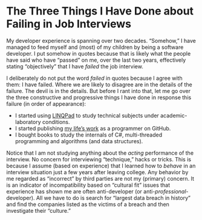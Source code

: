 # The Three Things I Have Done about Failing in Job Interviews

My developer experience is spanning over two decades. “Somehow,” I have managed to feed myself and (most) of my children by being a software developer. I put somehow in quotes because that is likely what the people have said who have “passed” on me, over the last two years, effectively stating “objectively” that I have _failed_ the job interview.

I deliberately do not put the word _failed_ in quotes because I agree with them: I have failed. Where we are likely to disagree are in the details of the failure. The devil is in the details. But before I rant into that, let me go over the three constructive and progressive things I have done in response this failure (in order of appearance):

* I started using [LINQPad](https://www.linqpad.net/) to study technical subjects under academic-laboratory conditions.
* I started publishing [my life’s work](https://github.com/BryanWilhite) as a programmer on GitHub.
* I bought books to study the internals of C#, multi-threaded programming and algorithms (and data structures).

Notice that I am not studying anything about the _acting_ performance of the interview. No concern for interviewing “technique,” hacks or tricks. This is because I assume (based on experience) that I learned how to _behave_ in an interview situation just a few years after leaving college. Any behavior by me regarded as “incorrect” by third parties are not my (primary) concern. It is an indicator of incompatibility based on “cultural fit” issues that experience has shown me are often anti-developer (or anti-_professional_-developer). All we have to do is search for “largest data breach in history” and find the companies listed as the victims of a breach and then investigate their “culture.”